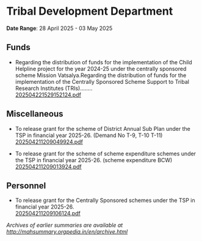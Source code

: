 # Tribal Development Department

**Date Range**: 28 April 2025 - 03 May 2025


## Funds
- Regarding the distribution of funds for the implementation of the Child Helpline project for the year 2024-25 under the centrally sponsored scheme Mission Vatsalya.Regarding the distribution of funds for the implementation of the Centrally Sponsored Scheme Support to Tribal Research Institutes (TRIs)........\
  [202504221529152124.pdf](https://gr.maharashtra.gov.in/Site/Upload/Government%20Resolutions/English/202504221529152124.pdf)

## Miscellaneous
- To release grant for the scheme of District Annual Sub Plan under the TSP in financial year 2025-26. (Demand No T-9, T-10  T-11)\
  [202504211209049924.pdf](https://gr.maharashtra.gov.in/Site/Upload/Government%20Resolutions/English/202504211209049924.pdf)

- To release grant for the scheme of scheme expenditure schemes under the TSP in financial year 2025-26. (scheme expenditure BCW)\
  [202504211209013924.pdf](https://gr.maharashtra.gov.in/Site/Upload/Government%20Resolutions/English/202504211209013924.pdf)

## Personnel
- To release grant for the Centrally Sponsored schemes under the TSP in financial year 2025-26.\
  [202504211209106124.pdf](https://gr.maharashtra.gov.in/Site/Upload/Government%20Resolutions/English/202504211209106124.pdf)


*Archives of earlier summaries are available at http://mahsummary.orgpedia.in/en/archive.html*